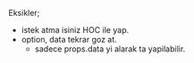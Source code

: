 Eksikler;

- istek atma isiniz HOC ile yap.
- option, data tekrar goz at.
  - sadece props.data yi alarak ta yapilabilir.
